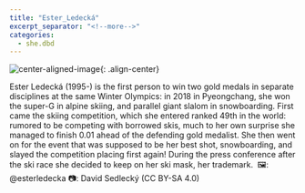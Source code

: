 ```yaml
---
title: "Ester_Ledecká"
excerpt_separator: "<!--more-->"
categories:
  - she.dbd
---
```



![center-aligned-image](https://cdn.pixabay.com/photo/2020/10/26/16/56/man-5687861_1280.png){: .align-center}


Ester Ledecká (1995-) is the first person to win two gold medals in separate disciplines at the same Winter Olympics: in 2018 in Pyeongchang, she won the super-G in alpine skiing, and parallel giant slalom in snowboarding. First came the skiing competition, which she entered ranked 49th in the world: rumored to be competing with borrowed skis, much to her own surprise she managed to finish 0.01 ahead of the defending gold medalist. She then went on for the event that was supposed to be her best shot, snowboarding, and slayed the competition placing first again! During the press conference after the ski race she decided to keep on her ski mask, her trademark.⁠
⁠
🖼️: @esterledecka⁠
📷: David Sedlecký (CC BY-SA 4.0)⁠
